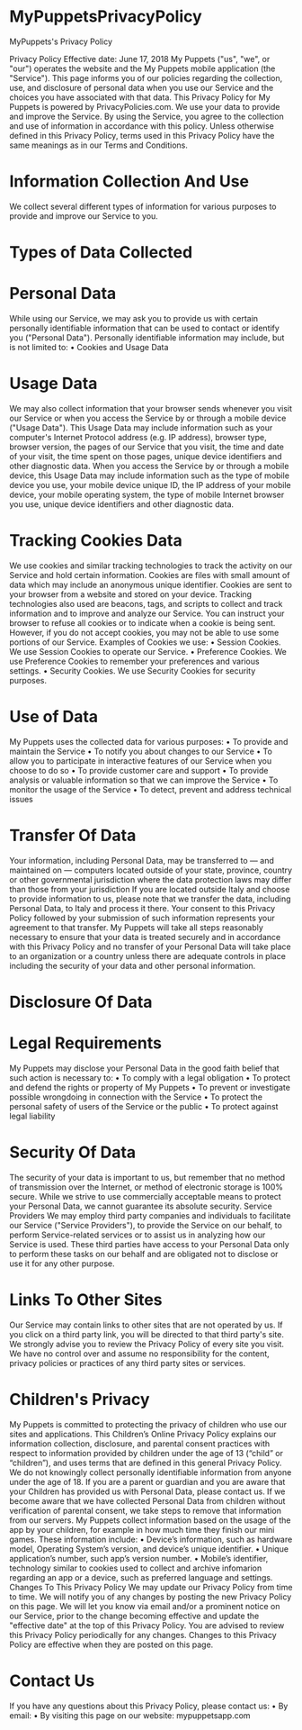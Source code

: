 # MyPuppetsPrivacyPolicy
MyPuppets's  Privacy Policy

Privacy Policy
Effective date: June 17, 2018
My Puppets ("us", "we", or "our") operates the website and the My Puppets mobile application (the "Service").
This page informs you of our policies regarding the collection, use, and disclosure of personal data when you use our Service and the choices you have associated with that data. This Privacy Policy for My Puppets is powered by PrivacyPolicies.com.
We use your data to provide and improve the Service. By using the Service, you agree to the collection and use of information in accordance with this policy. Unless otherwise defined in this Privacy Policy, terms used in this Privacy Policy have the same meanings as in our Terms and Conditions.
# Information Collection And Use
We collect several different types of information for various purposes to provide and improve our Service to you.
# Types of Data Collected
# Personal Data
While using our Service, we may ask you to provide us with certain personally identifiable information that can be used to contact or identify you ("Personal Data"). Personally identifiable information may include, but is not limited to:
•	Cookies and Usage Data
# Usage Data
We may also collect information that your browser sends whenever you visit our Service or when you access the Service by or through a mobile device ("Usage Data").
This Usage Data may include information such as your computer's Internet Protocol address (e.g. IP address), browser type, browser version, the pages of our Service that you visit, the time and date of your visit, the time spent on those pages, unique device identifiers and other diagnostic data.
When you access the Service by or through a mobile device, this Usage Data may include information such as the type of mobile device you use, your mobile device unique ID, the IP address of your mobile device, your mobile operating system, the type of mobile Internet browser you use, unique device identifiers and other diagnostic data.
# Tracking Cookies Data
We use cookies and similar tracking technologies to track the activity on our Service and hold certain information.
Cookies are files with small amount of data which may include an anonymous unique identifier. Cookies are sent to your browser from a website and stored on your device. Tracking technologies also used are beacons, tags, and scripts to collect and track information and to improve and analyze our Service.
You can instruct your browser to refuse all cookies or to indicate when a cookie is being sent. However, if you do not accept cookies, you may not be able to use some portions of our Service.
Examples of Cookies we use:
•	Session Cookies. We use Session Cookies to operate our Service.
•	Preference Cookies. We use Preference Cookies to remember your preferences and various settings.
•	Security Cookies. We use Security Cookies for security purposes.
# Use of Data
My Puppets uses the collected data for various purposes:
•	To provide and maintain the Service
•	To notify you about changes to our Service
•	To allow you to participate in interactive features of our Service when you choose to do so
•	To provide customer care and support
•	To provide analysis or valuable information so that we can improve the Service
•	To monitor the usage of the Service
•	To detect, prevent and address technical issues
# Transfer Of Data
Your information, including Personal Data, may be transferred to — and maintained on — computers located outside of your state, province, country or other governmental jurisdiction where the data protection laws may differ than those from your jurisdiction
If you are located outside Italy and choose to provide information to us, please note that we transfer the data, including Personal Data, to Italy and process it there.
Your consent to this Privacy Policy followed by your submission of such information represents your agreement to that transfer.
My Puppets will take all steps reasonably necessary to ensure that your data is treated securely and in accordance with this Privacy Policy and no transfer of your Personal Data will take place to an organization or a country unless there are adequate controls in place including the security of your data and other personal information.
# Disclosure Of Data
# Legal Requirements
My Puppets may disclose your Personal Data in the good faith belief that such action is necessary to:
•	To comply with a legal obligation
•	To protect and defend the rights or property of My Puppets
•	To prevent or investigate possible wrongdoing in connection with the Service
•	To protect the personal safety of users of the Service or the public
•	To protect against legal liability
# Security Of Data
The security of your data is important to us, but remember that no method of transmission over the Internet, or method of electronic storage is 100% secure. While we strive to use commercially acceptable means to protect your Personal Data, we cannot guarantee its absolute security.
Service Providers
We may employ third party companies and individuals to facilitate our Service ("Service Providers"), to provide the Service on our behalf, to perform Service-related services or to assist us in analyzing how our Service is used.
These third parties have access to your Personal Data only to perform these tasks on our behalf and are obligated not to disclose or use it for any other purpose.
# Links To Other Sites
Our Service may contain links to other sites that are not operated by us. If you click on a third party link, you will be directed to that third party's site. We strongly advise you to review the Privacy Policy of every site you visit.
We have no control over and assume no responsibility for the content, privacy policies or practices of any third party sites or services.
# Children's Privacy
My Puppets is committed to protecting the privacy of children who use our sites and applications. This Children’s Online Privacy Policy explains our information collection, disclosure, and parental consent practices with respect to information provided by children under the age of 13 (“child” or “children”), and uses terms that are defined in this general Privacy Policy. 
We do not knowingly collect personally identifiable information from anyone under the age of 18. If you are a parent or guardian and you are aware that your Children has provided us with Personal Data, please contact us. If we become aware that we have collected Personal Data from children without verification of parental consent, we take steps to remove that information from our servers.
My Puppets collect information based on the usage of the app by your children, for example in how much time they finish our mini games. These information include:
•	Device’s information, such as hardware model, Operating System’s version, and device’s unique identifier.
•	Unique application’s number, such app’s version number.
•	Mobile’s identifier, technology similar to cookies used to collect and archive infomarion regarding an app or a device, such as preferred language and settings.
Changes To This Privacy Policy
We may update our Privacy Policy from time to time. We will notify you of any changes by posting the new Privacy Policy on this page.
We will let you know via email and/or a prominent notice on our Service, prior to the change becoming effective and update the "effective date" at the top of this Privacy Policy.
You are advised to review this Privacy Policy periodically for any changes. Changes to this Privacy Policy are effective when they are posted on this page.
# Contact Us
If you have any questions about this Privacy Policy, please contact us:
•	By email: 
•	By visiting this page on our website: mypuppetsapp.com
